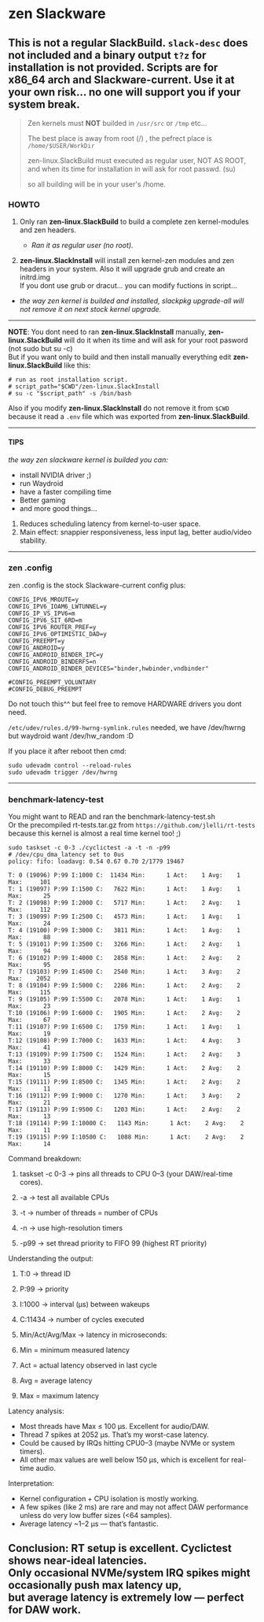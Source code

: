 # zen Slackware

This is not a regular SlackBuild. `slack-desc` does not included  and a binary output `t?z` for installation is **not** provided.
Scripts are for **x86_64 arch** and **Slackware-current**.
Use it at your own risk... no one will support you if your system break.
---

>
> Zen kernels must **NOT** builded in `/usr/src` or `/tmp` etc...
>
> The best place is away from root (/) , the pefrect place is `/home/$USER/WorkDir`
>
> zen-linux.SlackBuild must executed as regular user, NOT AS ROOT, and when its time for installation in will ask for root passwd. (su)
>
> so all building will be in your user's /home.

### HOWTO

1. Only ran **zen-linux.SlackBuild** to build a complete zen kernel-modules and zen headers.
   - *Ran it as regular user (no root).*

2. **zen-linux.SlackInstall** will install zen kernel-zen modules and zen headers in your system. Also it will upgrade grub and create an initrd.img <br>
If you dont use grub or dracut... you can modify fuctions in script...<br>
- *the way zen kernel is builded and installed, slackpkg upgrade-all will not remove it on next stock kernel upgrade.*

---

  **NOTE**: You dont need to ran **zen-linux.SlackInstall** manually, **zen-linux.SlackBuild** will do it when its time and  will ask for your root pasword (not sudo but su -c) <br>
But if you want only to build and then install manually everything  edit **zen-linux.SlackBuild** like this:
```
# run as root installation script.
# script_path="$CWD"/zen-linux.SlackInstall
# su -c "$script_path" -s /bin/bash
```
Also if you modify **zen-linux.SlackInstall** do not remove it from `$CWD` because it read a `.env` file which was exported from **zen-linux.SlackBuild**. 

---

#### TIPS
*the way zen slackware kernel is builded you can:*
- install NVIDIA driver ;)
- run Waydroid
- have a faster compiling time
- Better gaming
- and more good things...

1. Reduces scheduling latency from kernel-to-user space.
2. Main effect: snappier responsiveness, less input lag, better audio/video stability.

---

### zen .config

zen .config is the stock Slackware-current config plus:
```
CONFIG_IPV6_MROUTE=y
CONFIG_IPV6_IOAM6_LWTUNNEL=y
CONFIG_IP_VS_IPV6=m
CONFIG_IPV6_SIT_6RD=m
CONFIG_IPV6_ROUTER_PREF=y
CONFIG_IPV6_OPTIMISTIC_DAD=y
CONFIG_PREEMPT=y
CONFIG_ANDROID=y
CONFIG_ANDROID_BINDER_IPC=y
CONFIG_ANDROID_BINDERFS=n
CONFIG_ANDROID_BINDER_DEVICES="binder,hwbinder,vndbinder"

#CONFIG_PREEMPT_VOLUNTARY
#CONFIG_DEBUG_PREEMPT
``` 
Do not touch this^^ but feel free to remove HARDWARE drivers you dont need. <br>

`/etc/udev/rules.d/99-hwrng-symlink.rules` needed, we have /dev/hwrng but waydroid want /dev/hw_random :D<br>

If you place it after reboot then cmd:
```
sudo udevadm control --reload-rules
sudo udevadm trigger /dev/hwrng
```

---

### benchmark-latency-test

You might want to READ and ran the benchmark-latency-test.sh<br>
Or the precompiled rt-tests.tar.gz from `https://github.com/jlelli/rt-tests` <br> because this kernel is almost a real time kernel too! ;)
```
sudo taskset -c 0-3 ./cyclictest -a -t -n -p99
# /dev/cpu_dma_latency set to 0us
policy: fifo: loadavg: 0.54 0.67 0.70 2/1779 19467          

T: 0 (19096) P:99 I:1000 C:  11434 Min:      1 Act:    1 Avg:    1 Max:     101
T: 1 (19097) P:99 I:1500 C:   7622 Min:      1 Act:    1 Avg:    1 Max:      25
T: 2 (19098) P:99 I:2000 C:   5717 Min:      1 Act:    2 Avg:    1 Max:     112
T: 3 (19099) P:99 I:2500 C:   4573 Min:      1 Act:    1 Avg:    1 Max:      24
T: 4 (19100) P:99 I:3000 C:   3811 Min:      1 Act:    1 Avg:    1 Max:      88
T: 5 (19101) P:99 I:3500 C:   3266 Min:      1 Act:    2 Avg:    1 Max:      94
T: 6 (19102) P:99 I:4000 C:   2858 Min:      1 Act:    2 Avg:    2 Max:      95
T: 7 (19103) P:99 I:4500 C:   2540 Min:      1 Act:    3 Avg:    2 Max:    2052
T: 8 (19104) P:99 I:5000 C:   2286 Min:      1 Act:    2 Avg:    2 Max:     115
T: 9 (19105) P:99 I:5500 C:   2078 Min:      1 Act:    1 Avg:    1 Max:      23
T:10 (19106) P:99 I:6000 C:   1905 Min:      1 Act:    2 Avg:    2 Max:      67
T:11 (19107) P:99 I:6500 C:   1759 Min:      1 Act:    1 Avg:    1 Max:      19
T:12 (19108) P:99 I:7000 C:   1633 Min:      1 Act:    4 Avg:    3 Max:      41
T:13 (19109) P:99 I:7500 C:   1524 Min:      1 Act:    2 Avg:    3 Max:      33
T:14 (19110) P:99 I:8000 C:   1429 Min:      1 Act:    2 Avg:    2 Max:      15
T:15 (19111) P:99 I:8500 C:   1345 Min:      1 Act:    2 Avg:    2 Max:      11
T:16 (19112) P:99 I:9000 C:   1270 Min:      1 Act:    3 Avg:    2 Max:      21
T:17 (19113) P:99 I:9500 C:   1203 Min:      1 Act:    2 Avg:    2 Max:      13
T:18 (19114) P:99 I:10000 C:   1143 Min:      1 Act:    2 Avg:    2 Max:      11
T:19 (19115) P:99 I:10500 C:   1088 Min:      1 Act:    2 Avg:    2 Max:      14
```
Command breakdown:
1. taskset -c 0-3 → pins all threads to CPU 0–3 (your DAW/real-time cores).

2. -a → test all available CPUs

3. -t → number of threads = number of CPUs

4. -n → use high-resolution timers

5. -p99 → set thread priority to FIFO 99 (highest RT priority)

Understanding the output:
1. T:0 → thread ID

2. P:99 → priority

3. I:1000 → interval (µs) between wakeups

4. C:11434 → number of cycles executed

5. Min/Act/Avg/Max → latency in microseconds:

6. Min = minimum measured latency

7. Act = actual latency observed in last cycle

8. Avg = average latency

9. Max = maximum latency

Latency analysis:
- Most threads have Max ≤ 100 µs. Excellent for audio/DAW.
- Thread 7 spikes at 2052 µs. That’s my worst-case latency.
 - Could be caused by IRQs hitting CPU0–3 (maybe NVMe or system timers).
- All other max values are well below 150 µs, which is excellent for real-time audio.

Interpretation:
- Kernel configuration + CPU isolation is mostly working.
- A few spikes (like 2 ms) are rare and may not affect DAW performance unless do very low buffer sizes (<64 samples).
- Average latency ~1–2 µs — that’s fantastic.

Conclusion:
RT setup is excellent. Cyclictest shows near-ideal latencies. <br>
Only occasional NVMe/system IRQ spikes might occasionally push max latency up,<br>
but average latency is extremely low — perfect for DAW work.
---

